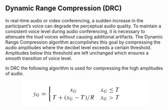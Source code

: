 ## Dynamic Range Compression (DRC)

In real-time audio or video conferencing, a sudden increase in the participant’s voice can degrade the perceptual audio quality. To maintain a consistent voice level during audio conferencing, it is necessary to attenuate the loud voices without causing additional artifacts. The Dynamic Range Compression algorithm accomplishes this goal by compressing the audio amplitudes where the decibel level exceeds a certain threshold. Amplitudes below this threshold are left unchanged which ensures a smooth transition of voice level. <br>

In DRC the following algorithm is used for compressing the high amplitudes of audio.


<p align="center">
    <img src="images/drc_formula.png" alt="Project Logo" width="400" height="80">
</p>



